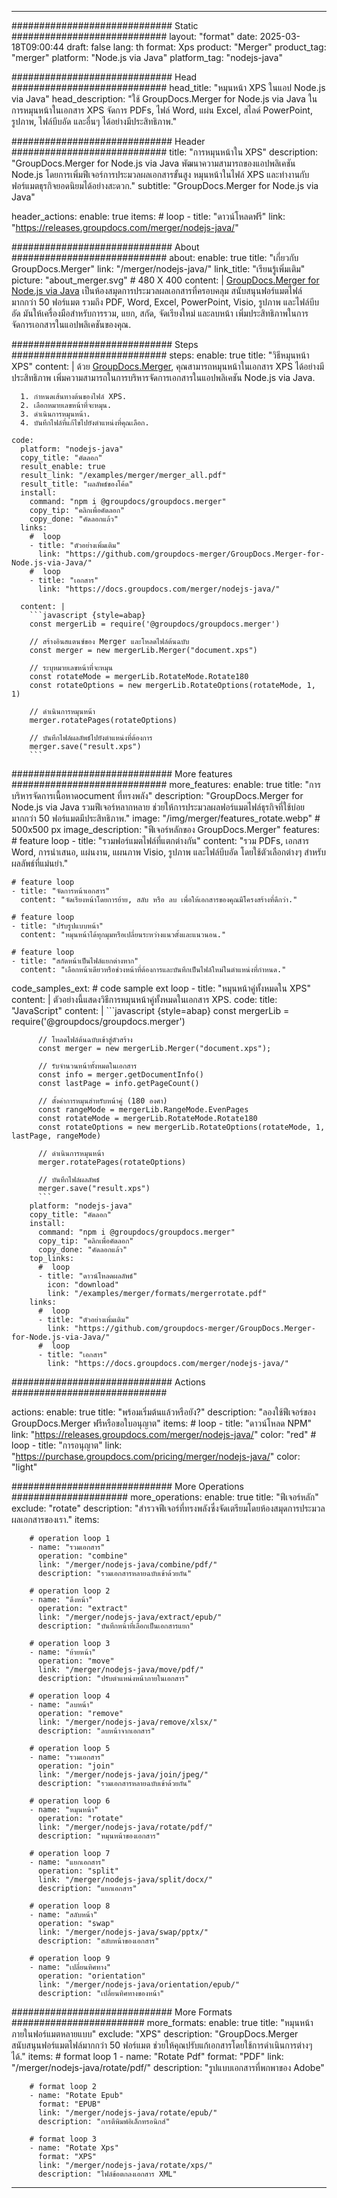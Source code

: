 
---
############################# Static ############################
layout: "format"
date:  2025-03-18T09:00:44
draft: false
lang: th
format: Xps
product: "Merger"
product_tag: "merger"
platform: "Node.js via Java"
platform_tag: "nodejs-java"

############################# Head ############################
head_title: "หมุนหน้า XPS ในแอป Node.js via Java"
head_description: "ใช้ GroupDocs.Merger for Node.js via Java ในการหมุนหน้าในเอกสาร XPS จัดการ PDFs, ไฟล์ Word, แผ่น Excel, สไลด์ PowerPoint, รูปภาพ, ไฟล์บีบอัด และอื่นๆ ได้อย่างมีประสิทธิภาพ."

############################# Header ############################
title: "การหมุนหน้าใน XPS" 
description: "GroupDocs.Merger for Node.js via Java พัฒนาความสามารถของแอปพลิเคชัน Node.js โดยการเพิ่มฟีเจอร์การประมวลผลเอกสารขั้นสูง หมุนหน้าในไฟล์ XPS และทำงานกับฟอร์แมตธุรกิจยอดนิยมได้อย่างสะดวก."
subtitle: "GroupDocs.Merger for Node.js via Java" 

header_actions:
  enable: true
  items:
    #  loop
    - title: "ดาวน์โหลดฟรี"
      link: "https://releases.groupdocs.com/merger/nodejs-java/"
      
############################# About ############################
about:
    enable: true
    title: "เกี่ยวกับ GroupDocs.Merger"
    link: "/merger/nodejs-java/"
    link_title: "เรียนรู้เพิ่มเติม"
    picture: "about_merger.svg" # 480 X 400
    content: |
       [GroupDocs.Merger for Node.js via Java](/merger/nodejs-java/) เป็นห้องสมุดการประมวลผลเอกสารที่ครอบคลุม สนับสนุนฟอร์แมตไฟล์มากกว่า 50 ฟอร์แมต รวมถึง PDF, Word, Excel, PowerPoint, Visio, รูปภาพ และไฟล์บีบอัด มันให้เครื่องมือสำหรับการรวม, แยก, สกัด, จัดเรียงใหม่ และลบหน้า เพิ่มประสิทธิภาพในการจัดการเอกสารในแอปพลิเคชันของคุณ.

############################# Steps ############################
steps:
    enable: true
    title: "วิธีหมุนหน้า XPS"
    content: |
      ด้วย [GroupDocs.Merger](/merger/nodejs-java/), คุณสามารถหมุนหน้าในเอกสาร XPS ได้อย่างมีประสิทธิภาพ เพิ่มความสามารถในการบริหารจัดการเอกสารในแอปพลิเคชัน Node.js via Java.
      
      1. กำหนดเส้นทางต้นของไฟล์ XPS.
      2. เลือกหมายเลขหน้าที่จะหมุน.
      3. ดำเนินการหมุนหน้า.
      4. บันทึกไฟล์ที่แก้ไขไปยังตำแหน่งที่คุณเลือก.
   
    code:
      platform: "nodejs-java"
      copy_title: "คัดลอก"
      result_enable: true
      result_link: "/examples/merger/merger_all.pdf"
      result_title: "ผลลัพธ์ของโค้ด"
      install:
        command: "npm i @groupdocs/groupdocs.merger"
        copy_tip: "คลิกเพื่อคัดลอก"
        copy_done: "คัดลอกแล้ว"
      links:
        #  loop
        - title: "ตัวอย่างเพิ่มเติม"
          link: "https://github.com/groupdocs-merger/GroupDocs.Merger-for-Node.js-via-Java/"
        #  loop
        - title: "เอกสาร"
          link: "https://docs.groupdocs.com/merger/nodejs-java/"
          
      content: |
        ```javascript {style=abap}
        const mergerLib = require('@groupdocs/groupdocs.merger')

        // สร้างอินสแตนซ์ของ Merger และโหลดไฟล์ต้นฉบับ
        const merger = new mergerLib.Merger("document.xps")

        // ระบุหมายเลขหน้าที่จะหมุน
        const rotateMode = mergerLib.RotateMode.Rotate180
        const rotateOptions = new mergerLib.RotateOptions(rotateMode, 1, 1)

        // ดำเนินการหมุนหน้า
        merger.rotatePages(rotateOptions)

        // บันทึกไฟล์ผลลัพธ์ไปยังตำแหน่งที่ต้องการ
        merger.save("result.xps")
        ```            

############################# More features ############################
more_features:
  enable: true
  title: "การบริหารจัดการเนื้อหาดocument ที่ทรงพลัง"
  description: "GroupDocs.Merger for Node.js via Java รวมฟีเจอร์หลากหลาย ช่วยให้การประมวลผลฟอร์แมตไฟล์ธุรกิจที่ใช้บ่อยมากกว่า 50 ฟอร์แมตมีประสิทธิภาพ."
  image: "/img/merger/features_rotate.webp" # 500x500 px
  image_description: "ฟีเจอร์หลักของ GroupDocs.Merger"
  features:
    # feature loop
    - title: "รวมฟอร์แมตไฟล์ที่แตกต่างกัน"
      content: "รวม PDFs, เอกสาร Word, การนำเสนอ, แผ่นงาน, แผนภาพ Visio, รูปภาพ และไฟล์บีบอัด โดยใช้ตัวเลือกต่างๆ สำหรับผลลัพธ์ที่แม่นยำ."

    # feature loop
    - title: "จัดการหน้าเอกสาร"
      content: "จัดเรียงหน้าโดยการย้าย, สลับ หรือ ลบ เพื่อให้เอกสารของคุณมีโครงสร้างที่ดีกว่า."

    # feature loop
    - title: "ปรับรูปแบบหน้า"
      content: "หมุนหน้าได้ทุกมุมหรือเปลี่ยนระหว่างแนวตั้งและแนวนอน."

    # feature loop
    - title: "สกัดหน้าเป็นไฟล์แยกต่างหาก"
      content: "เลือกหน้าเดียวหรือช่วงหน้าที่ต้องการและบันทึกเป็นไฟล์ใหม่ในตำแหน่งที่กำหนด."
      
  code_samples_ext:
    # code sample ext loop
    - title: "หมุนหน้าคู่ทั้งหมดใน XPS"
      content: |
        ตัวอย่างนี้แสดงวิธีการหมุนหน้าคู่ทั้งหมดในเอกสาร XPS.
      code:
        title: "JavaScript"
        content: |
          ```javascript {style=abap}
          const mergerLib = require('@groupdocs/groupdocs.merger')
          
          // โหลดไฟล์ต้นฉบับเข้าสู่ตัวสร้าง
          const merger = new mergerLib.Merger("document.xps");

          // รับจำนวนหน้าทั้งหมดในเอกสาร
          const info = merger.getDocumentInfo()
          const lastPage = info.getPageCount()

          // ตั้งค่าการหมุนสำหรับหน้าคู่ (180 องศา)
          const rangeMode = mergerLib.RangeMode.EvenPages
          const rotateMode = mergerLib.RotateMode.Rotate180
          const rotateOptions = new mergerLib.RotateOptions(rotateMode, 1, lastPage, rangeMode)
          
          // ดำเนินการหมุนหน้า
          merger.rotatePages(rotateOptions)

          // บันทึกไฟล์ผลลัพธ์
          merger.save("result.xps")
          ```
        platform: "nodejs-java"
        copy_title: "คัดลอก"
        install:
          command: "npm i @groupdocs/groupdocs.merger"
          copy_tip: "คลิกเพื่อคัดลอก"
          copy_done: "คัดลอกแล้ว"
        top_links:
          #  loop
          - title: "ดาวน์โหลดผลลัพธ์"
            icon: "download"
            link: "/examples/merger/formats/mergerrotate.pdf"
        links:
          #  loop
          - title: "ตัวอย่างเพิ่มเติม"
            link: "https://github.com/groupdocs-merger/GroupDocs.Merger-for-Node.js-via-Java/"
          #  loop
          - title: "เอกสาร"
            link: "https://docs.groupdocs.com/merger/nodejs-java/"
            

            


############################# Actions ############################

actions:
  enable: true
  title: "พร้อมเริ่มต้นแล้วหรือยัง?"
  description: "ลองใช้ฟีเจอร์ของ GroupDocs.Merger ฟรีหรือขอใบอนุญาต"
  items:
    #  loop
    - title: "ดาวน์โหลด NPM"
      link: "https://releases.groupdocs.com/merger/nodejs-java/"
      color: "red"
        #  loop
    - title: "การอนุญาต"
      link: "https://purchase.groupdocs.com/pricing/merger/nodejs-java/"
      color: "light"


############################# More Operations #####################
more_operations:
    enable: true
    title: "ฟีเจอร์หลัก"
    exclude: "rotate"
    description: "สำรวจฟีเจอร์ที่ทรงพลังซึ่งจัดเตรียมโดยห้องสมุดการประมวลผลเอกสารของเรา."
    items: 
          
        # operation loop 1
        - name: "รวมเอกสาร"
          operation: "combine"
          link: "/merger/nodejs-java/combine/pdf/"
          description: "รวมเอกสารหลายฉบับเข้าด้วยกัน"

        # operation loop 2
        - name: "ดึงหน้า"
          operation: "extract"
          link: "/merger/nodejs-java/extract/epub/"
          description: "บันทึกหน้าที่เลือกเป็นเอกสารแยก"

        # operation loop 3
        - name: "ย้ายหน้า"
          operation: "move"
          link: "/merger/nodejs-java/move/pdf/"
          description: "ปรับตำแหน่งหน้าภายในเอกสาร"

        # operation loop 4
        - name: "ลบหน้า"
          operation: "remove"
          link: "/merger/nodejs-java/remove/xlsx/"
          description: "ลบหน้าจากเอกสาร"

        # operation loop 5
        - name: "รวมเอกสาร"
          operation: "join"
          link: "/merger/nodejs-java/join/jpeg/"
          description: "รวมเอกสารหลายฉบับเข้าด้วยกัน"

        # operation loop 6
        - name: "หมุนหน้า"
          operation: "rotate"
          link: "/merger/nodejs-java/rotate/pdf/"
          description: "หมุนหน้าของเอกสาร"

        # operation loop 7
        - name: "แยกเอกสาร"
          operation: "split"
          link: "/merger/nodejs-java/split/docx/"
          description: "แยกเอกสาร"

        # operation loop 8
        - name: "สลับหน้า"
          operation: "swap"
          link: "/merger/nodejs-java/swap/pptx/"
          description: "สลับหน้าของเอกสาร"

        # operation loop 9
        - name: "เปลี่ยนทิศทาง"
          operation: "orientation"
          link: "/merger/nodejs-java/orientation/epub/"
          description: "เปลี่ยนทิศทางของหน้า"
          
        
          
############################# More Formats ########################
more_formats:
    enable: true
    title: "หมุนหน้าภายในฟอร์แมตหลายแบบ"
    exclude: "XPS"
    description: "GroupDocs.Merger สนับสนุนฟอร์แมตไฟล์มากกว่า 50 ฟอร์แมต ช่วยให้คุณปรับแก้เอกสารโดยใช้การดำเนินการต่างๆ ได้."
    items: 
        # format loop 1
        - name: "Rotate Pdf"
          format: "PDF"
          link: "/merger/nodejs-java/rotate/pdf/"
          description: "รูปแบบเอกสารที่พกพาของ Adobe"

        # format loop 2
        - name: "Rotate Epub"
          format: "EPUB"
          link: "/merger/nodejs-java/rotate/epub/"
          description: "การตีพิมพ์อิเล็กทรอนิกส์"

        # format loop 3
        - name: "Rotate Xps"
          format: "XPS"
          link: "/merger/nodejs-java/rotate/xps/"
          description: "ไฟล์ข้อตกลงเอกสาร XML"


---